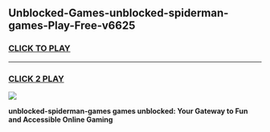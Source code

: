
## Unblocked-Games-unblocked-spiderman-games-Play-Free-v6625
<h3>
<a href="https://premium76.site?title=unblocked-spiderman-games&ref=21A">CLICK TO PLAY</a></h3>
<hr>

<h3>
<a href="https://premium76.site?title=unblocked-spiderman-games&ref=21A">CLICK 2 PLAY</a>
  
</h3>

<a href="https://premium76.site?title=unblocked-spiderman-games&ref=21A"><img src="https://clearcache.store/games.png"></a>


**unblocked-spiderman-games games unblocked: Your Gateway to Fun and Accessible Online Gaming**
